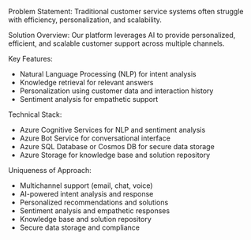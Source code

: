 Problem Statement:
Traditional customer service systems often struggle with efficiency, personalization, and scalability.

Solution Overview:
Our platform leverages AI to provide personalized, efficient, and scalable customer support across multiple channels.

Key Features:

- Natural Language Processing (NLP) for intent analysis
- Knowledge retrieval for relevant answers
- Personalization using customer data and interaction history
- Sentiment analysis for empathetic support

Technical Stack:

- Azure Cognitive Services for NLP and sentiment analysis
- Azure Bot Service for conversational interface
- Azure SQL Database or Cosmos DB for secure data storage
- Azure Storage for knowledge base and solution repository

Uniqueness of Approach:

- Multichannel support (email, chat, voice)
- AI-powered intent analysis and response
- Personalized recommendations and solutions
- Sentiment analysis and empathetic responses
- Knowledge base and solution repository
- Secure data storage and compliance



